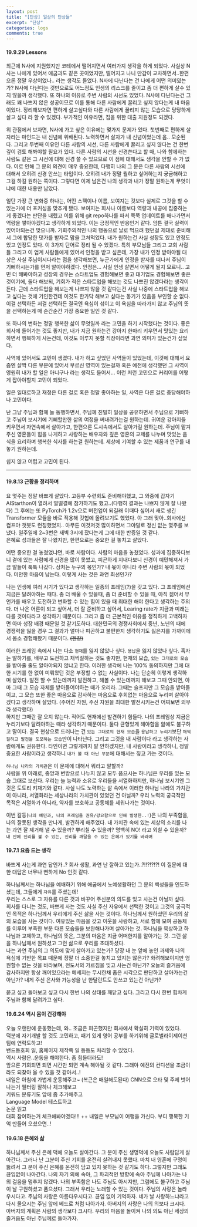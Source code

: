 ```yaml
---
layout: post
title: "[단상] 일상의 단상들"
excerpt: "단상"
categories: logs
comments: true
---
```



#### 19.9.29 Lessons
최근에 N사에 지원했지만 코테에서 떨어지면서 여러가지 생각을 하게 되었다. 사실상 N사는 나에게 있어서 애굽과도 같은 곳이었지만, 떨어지고 나니 만감이 교차하면서..한편으론 정말 우상이었나.. 라는 생각도 들었다.
N사에 다닌다는 건 나에게 어떤 의미였는가?
N사에 다닌다는 것만으로도 어느정도 인생의 리스크를 줄이고 좀 더 편하게 살수 있지 않을까 생각했다. 또 하나의 이유로 주변 사람의 시선도 있었다. N사에 다닌다는건 그래도 꽤 나쁘지 않은 성공이므로 이를 통해 다른 사람에게 꿀리고 싶지 않다는게 내 마음이었다. 정리해보자면 편하게 살고싶다와 다른 사람에게 꿀리지 않는 모습으로 당당하게 살고 싶다 라 할 수 있겠다.
부가적인 이유라면, 집을 위한 대출 지원정도 되겠다.

위 관점에서 보자면, N사에 가고 싶은 이유에는 몇가지 문제가 있다. 첫번째로 편하게 살자라는 마인드는 내 신념에 위배된다. 노력하면서 살자가 내 신념이었는데 음.. 모순된다.
그리고 두번째 이유인 다른 사람의 시선, 다른 사람에게 꿀리고 싶지 않다는 건 한번 깊이 검토 해봐야할 필요가 있다. 다른 사람의 시선을 신경쓴다고 할 때, 나와 함께하는 사람도 같은 그 시선에 대해 신경 쓸 수 있으므로 이 점에 대해서도 생각을 안할 수 가 없다. 이로 인해 그 분의 의견이 매우 중요한데, 다행히 나의 그 분은 다른 사람의 시선에 대해서 오히려 신경 안쓰는 타입이다. 오히려 내가 정말 뭘하고 싶어하는지 궁금해하고 그걸 하길 원하는 쪽이다. 그렇다면 이제 남은건 나의 생각과 내가 정말 원하는게 무엇이냐에 대한 내용만 남았다.

일단 가장 큰 변화중 하나는, 어떤 스펙이나 이름, 보여지는 것보다 실제로 그것을 할 수 있는가에 더 포커싱을 맞추게 됐다. 보여지는 회사나 이름보다 역량과 내공에 집중하는게 좋겠다는 판단을 내렸고 이를 위해 git repo하나를 파서 쭉쭉 업데이트를 해나가면서 역량을 쌓아야겠다고 생각하게 되었다. 이는 긍정적인 반응인거 같다. 암튼 결국 실력이 있어야되는건 맞으니까. 기회주의적인 나의 행동으로 날로 먹으려 했던걸 제대로 준비해서 그에 합당한 댓가를 받자로 맘을 고쳐먹었다.
내가 원하는건 사실 성장도 있고 안정도 있고 인정도 있다. 이 3가지 단어로 정리 될 수 있겠다. 특히 부모님들 그리고 교회 사람들 그리고 이 업계 사람들에게 있어서 인정을 받고 싶은데, 가장 내가 인정 받아야될 대상은 사실 주님이시다라는 점을 생각해보면, 누군가에게 인정을 받자를 떠나서 주님이 기뻐하시는가를 먼저 알아야하겠다.
안정은... 사실 인생 살면서 어떻게 될지 모르니.. 고민 더 해봐야하고
성장의 경우는 스타트업도 경험해보면 좋고 대기업도 경험해보면 좋은것이기에, 둘다 해보되, 기회가 적은 스타트업을 해보는 것도 나쁘진 않겠다라는 생각이 든다.
근데 스타트업을 해보는게 나쁘지 않을 것 같다는건 사실 나중에 스타트업을 해보고 싶다는 것에 기인한건데 이것도 한가닥 해보고 싶다는 동기가 있음을 부인할 순 없다. 이걸 선택하든 저걸 선택하든 결국엔 욕심이 섞이고 이 욕심을 따라가지 않고 주님의 뜻을 선택하는게 매 순간순간 가장 중요한 일인 것 같다.

또 하나의 변화는 정말 행복한 삶이 무엇일까 라는 고민을 하기 시작했다는 것이다. 좋은 회사에 들어가는 것도 좋지만, 내가 지금 원하는건 강아지 한마리 키우면서 맛있는 요리하면서 행복하게 사는건데, 이것도 이루지 못할 직장이라면 과연 의미가 있는건가 싶었다.

사역에 있어서도 고민이 생겼다. 내가 하고 싶었던 사역들이 있었는데, 이것에 대해서 요즘엔 살짝 다른 부분에 있어서 부르신 영역이 있는걸까 혹은 예전에 생각했던 그 사역이 영원히 내가 할 일은 아니구나 라는 생각도 들어서... 이런 저런 고민으로 커리어를 어떻게 잡아야할지 고민이 되었다.

일은 일대로하고 재정은 다른 걸로 혹은 정말 좋아하는 일, 사역은 다른 걸로 충당해야하나 고민이다.

난 그냥 주님과 함께 늘 동행하면서, 주님께 친밀히 일상을 공유하면서 주님으로 기뻐하고 주님이 보시기에 기뻐할만한 삶의 여정을 써내려가는걸 원하는데.
귀여운 강아지들 키우면서 자연속에서 살아가고, 한편으론 도시속에서도 살아가길 원하는데.
주님이 맡겨주신 영혼들이 힘을 나게하고 사랑하는 배우자와 깊은 영혼의 교제를 나누며 맛있는 음식을 요리하며 행복한 식사를 하는걸 원하는데.
세상에 기여할 수 있는 제품과 연구를 내놓기 원하는데.

쉽지 않고 어렵고 고민이 된다.



-------

#### 19.8.13 근황을 정리하며
요 몇주는 정말 바쁘게 살았다. 고등부 수련회도 준비해야했고, 그 와중에 갑자기 AIStarthon이 열려서 얼떨결에 참가하기도 했고..(다행히 결과는 나쁘지 않게 잘 나왔다) 그 후에는 또 PyTorch가 1.2v으로 버전업이 되길래 이때다 싶어서 새로 생긴 Transformer 모듈을 바로 적용해 깃헙에 올려보기도 했었다. 아 그래 맞아..회사에선 컴프야 챗봇도 런칭했었지.. 아무튼 이것저것 많이하면서 그야말로 정신 없는 몇주를 보냈다. 일주일에 2~3번은 새벽 3시에 잤다는게 그에 대한 반증일 것 같다.   
은혜로 성과들은 잘 나왔지만, 한편으로는 중요한 걸 놓치고 살았다.   

어떤 중요한 걸 놓쳤었냐면, 바로 사람이다. 사람의 마음을 놓쳤었다. 성과에 집중하다보니 곁에 있는 사람에게 신경을 많이 못썼고, 피곤하게 지내다보니 신경이 예민해져서 가끔 말들이 툭툭 나갔다. 상처는 누구의 몫인가? 내 몫이 아니라 주변 사람의 몫이 되었다. 미안한 마음이 남는다. 이렇게 사는 것은 과연 최선인가?   

나는 인생에 여러 시기가 있다고 생각하는 일종의 프레임(?)을 갖고 있다. 그 프레임에선 지금은 달려야하는 때다. 좀 더 배울 수 있을때, 좀 더 준비할 수 있을 때, 아직 젊어서 무언가를 배우고 도전하고 변화할 수 있는 힘이 있을 때 최대한 해야 한다고 생각하는 주의다. 더 나은 어른이 되고 싶어서, 더 잘 준비하고 싶어서, Learing rate가 지금과 미래는 다를 것이다라고 생각하기 때문이다. 그리고 좀 더 근본적인 이유를 정직하게 고백하자면 아마 성장 배경 때문일 것 같기도하다. 대한민국의 경쟁사회에서 중년, 노년의 때에 경쟁력을 잃을 경우 그 결과가 얼마나 피곤하고 불편한지 생각하기도 싫은지를 가까이에서 몸소 경험해봤기 때문이다. ~~(젠장)~~   

이러한 프레임 속에서 나는 다소 ```현재```를 잃지 않았나 싶다. ```용납```을 잃지 않았나 싶다. 혹자는 말하기를, 배우고 도전하고 채찍질하는 것도 좋지만, 현재의 모습, ```있는 그대로의 모습```을 받아줄 줄도 알아야되지 않냐고 한다. 이러한 생각에 나는 100% 동의하지만 그에 대한 시기를 한 없이 미뤄왔던 것은 부정할 수 없는 사실이다. 나는 단순히 이렇게 생각하며 살았다. 발전 할 수 있는데까지 발전하고, 해볼 수 있는데까지 해보고 그때 안되면, 아마 그때 그 모습 자체를 받아들어야하는 때가 오리라. 그때는 슬프지만 그 모습을 받아들이고, 그 모습 또한 좋은 마음으로 감사하는 마음으로 후회없는 마음으로 누리며 살아야겠다고 생각하며 살았다. (주어진 자원, 주신 자원을 최대한 발전시키는건 어찌보면 의무라 생각했다)   
하지만 그때란 잘 오지 않는다. 적어도 현재에선 발견하기 힘들다. 나의 프레임상 지금은 누리기보다 달려야하는 때라 생각하기 때문이다. 둘다 균형있게 해야함을 앎에도 불구하고 말이다. 결국 현상으로 드러나는 건 ```있는 그대로의 현재 모습```을 ```용납하고 누리기```보단 ```채찍질하고 발전을 도모하는 모습```만이 나타난다. 그리고 그것을 내 사람이다 라고 생각하는 사람에게도 권유한다. 타인이면 그렇게까지 말 안하겠지만, 내 사람이라고 생각하니, 정말 중요한 사람이라고 생각하니 ```내가 볼 때 아닌 부분```에 대해서는 짚고 가는 것이다.    

```하나님 나라의 가치관```은 이 문제에 대해서 뭐라고 말할까?   
사람을 위 아래로, 중앙과 변방으로 나누지 않고 모두 품으시는 하나님은 우리를 있는 모습 그대로 보신다. 우리는 늘 능력과 소유로 우리들을 서열화하지만, 하나님 보시기엔 그것은 도토리 키재기와 같다. 사실 나도 노력하는 삶 속에서 이러한 하나님 나라의 가치관이 아니라, 서열화라는 세상나라의 가치관이 있었던 건 아닐까? 우리 노력의 궁극적인 목적은 서열화가 아니라, 약자를 보호하고 공동체를 세워나가는 것이다.    

이번 갈등(```나의 예민과, 나의 프레임을 권유/강요함으로 인해 발생한..!```)은 나의 부족함을, 나의 잘못된 생각을 만나게, 발견하게 해주었다. 내 가치관 속에 있는 세상의 소리를 나는 과연 잘 제거해 낼 수 있을까? 뿌리칠 수 있을까? 명백히 NO! 라고 외칠 수 있을까? ```내 안에 진리를 볼 수 있는, 진리를 깨달을 수 있는 은혜가 있기를 바라며```



#### 19.7.1 요즘 드는 생각
바쁘게 사는게 과연 답인가..?
회사 생활, 과연 난 잘하고 있는가..?!!?!?!?!
이 질문에 대한 대답은 너무나 뻔하게 No 인것 같다.


하나님께서는 하나님을 예배하기 위해 애굽에서 노예생활하던 그 분의 백성들을 인도하셨는데, 그들에게 ```자유```를 주셨는데!    
우리는 스스로 그 자유를 다른 것과 바꾸어 주신분의 의도를 잊고 사는건 아닐까 싶다.
회사를 다니는 것도, 바쁘게 사는 것도 사실 주신 자유에서 선택한 것이고 그것의 궁극적인 목적은 하나님께서 우리에게 주신 삶을 사는 것이다. 하나님께서 원하셨던 우리의 삶의 모습을 사는 것이다.
여유있는 마음을 갖고 이웃을 사랑하고, 서로 함께 모여 공동체를 이루어 부족한 부분 다른 모습들을 보완해나가며 살아가는 것. 하나님을 묵상하고 하나님과 교제하고, 하나님의 뜻은, 그분의 마음은 지금 어떠한지를 알아가는 것. 그런 삶을 하나님께서 원하셨고 그런 삶으로 우리를 초대하셨다.   
나는 과연 주님의 그 의도에 맞게 살아가고 있는가?
당장 내 눈 앞에 놓인 과제와 나의 욕심에 기반한 목표 때문에 정말 더 소중한걸 놓치고 있지는 않은가?
화려해보이지만 영원할수 없는 것을 바라보며, 전도서의 가르침을 잊고 사는건 아닌가?
오늘의 즐거움에 감사하지만 항상 깨어있으라는 메세지는 무시한채 좁은 시각으로 판단하고 살아가는건 아닌가?
내게 주신 은사와 가능성을 난 한달란트도 안쓰고 있는건 아닌가?

묻고 싶고 돌아보고 싶고 다시 한번 나의 상태를 깨닫고 싶다. 그리고 다시 한번 힘차게 주님과 함께 달려가고 싶다.


#### 19.6.24 역시 몸이 건강해야
오늘 오랜만에 운동했는데, 와.. 조금은 피곤했지만 회사에서 확실히 기력이 있었다.   
덕분에 자기개발 할 것도 고민하고, 패기 있게 영어 공부를 하기위해 글로벌라이제이션 팀에 연락도하고!   
밴드동호회 일, 홈페이지 제작쪽 일 등등도 처리할 수 있었다.   
역시 사람은..운동을 해야한다. 좀 힘들더라도!   
앞으론 기회되면 되면 시간만 되면 계속 해야될 것 같다. 그래야 예전의 컨디션을 조금이라도 되찾아 올 수 있을 것 같아서..!   
내일은 아침에 가볍게 운동해주고~ (복근은 매일해도된다)
CNN으로 오타 및 주제 벗어나는거 필터링 잘하나 체크해보고   
키워드 분류기도 앞에 좀 추가해주고   
Language Model 테스트하고   
논문 읽고   
대회 참여하는거 체크해봐야겠다!!!
++ 내일은 부모님이 여행을 가신다. 부디 행복한 기억 만들어 오셨으면..!



#### 19.6.18 은혜와 삶
하나님께서 주신 은혜 덕에 오늘도 살아간다.
그 분이 주신 생명덕에 오늘도 사람답게 살아간다.
그러나 난 그분이 주신 기회를 온전히 살려내지 못했다.
마치 내 영혼에 구멍이 뚫려서 그 분이 주신 은혜를 온전히 담고 있지 못하는 것 같기도 하다.
그렇지만 그래도 끊임없이 나아간다.
나의 자기 의에 속아, 그 파괴적인 방향에 속아 주님께 나아가는 나의 걸음을 멈추지 않겠다.
나의 부족함은 나도 주님도 아시지만, 그럼에도 불구하고 주님이 날 구원하셨고 품으셨다.
그래서 우리는 노래할 수 있는 것이다. 주님의 사랑은 놀라우시다고. 주님의 사랑은 아름다우시다고.
끊임 없이 기억하자. 네가 날 사랑하느냐라고 다시 물으시는 주님 앞에 베드로 처럼 나아가자.
아버지의 사랑은 나의 의보다 크시다.
아버지의 계획은 사람의 생각보다 크시다.
우리의 마음을 돌이켜 나의 의도 아닌 세상의 즐거움도 아닌 주님께로 돌아가자.
